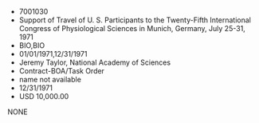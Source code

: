 * 7001030
* Support of Travel of U. S. Participants to the Twenty-Fifth International Congress of Physiological Sciences in Munich, Germany, July 25-31, 1971
* BIO,BIO
* 01/01/1971,12/31/1971
* Jeremy Taylor, National Academy of Sciences
* Contract-BOA/Task Order
*   name not available
* 12/31/1971
* USD 10,000.00

NONE